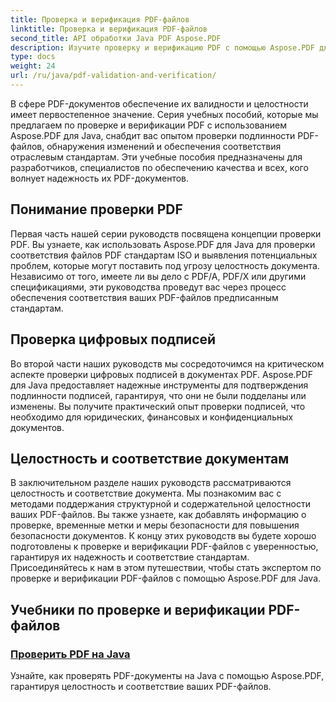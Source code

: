 ```yaml
---
title: Проверка и верификация PDF-файлов
linktitle: Проверка и верификация PDF-файлов
second_title: API обработки Java PDF Aspose.PDF
description: Изучите проверку и верификацию PDF с помощью Aspose.PDF для Java. Обеспечьте целостность и соответствие документам в наших всеобъемлющих руководствах.
type: docs
weight: 24
url: /ru/java/pdf-validation-and-verification/
---
```


В сфере PDF-документов обеспечение их валидности и целостности имеет первостепенное значение. Серия учебных пособий, которые мы предлагаем по проверке и верификации PDF с использованием Aspose.PDF для Java, снабдит вас опытом проверки подлинности PDF-файлов, обнаружения изменений и обеспечения соответствия отраслевым стандартам. Эти учебные пособия предназначены для разработчиков, специалистов по обеспечению качества и всех, кого волнует надежность их PDF-документов.

## Понимание проверки PDF

Первая часть нашей серии руководств посвящена концепции проверки PDF. Вы узнаете, как использовать Aspose.PDF для Java для проверки соответствия файлов PDF стандартам ISO и выявления потенциальных проблем, которые могут поставить под угрозу целостность документа. Независимо от того, имеете ли вы дело с PDF/A, PDF/X или другими спецификациями, эти руководства проведут вас через процесс обеспечения соответствия ваших PDF-файлов предписанным стандартам.

## Проверка цифровых подписей

Во второй части наших руководств мы сосредоточимся на критическом аспекте проверки цифровых подписей в документах PDF. Aspose.PDF для Java предоставляет надежные инструменты для подтверждения подлинности подписей, гарантируя, что они не были подделаны или изменены. Вы получите практический опыт проверки подписей, что необходимо для юридических, финансовых и конфиденциальных документов.

## Целостность и соответствие документам

В заключительном разделе наших руководств рассматриваются целостность и соответствие документа. Мы познакомим вас с методами поддержания структурной и содержательной целостности ваших PDF-файлов. Вы также узнаете, как добавлять информацию о проверке, временные метки и меры безопасности для повышения безопасности документов. К концу этих руководств вы будете хорошо подготовлены к проверке и верификации PDF-файлов с уверенностью, гарантируя их надежность и соответствие стандартам. Присоединяйтесь к нам в этом путешествии, чтобы стать экспертом по проверке и верификации PDF-файлов с помощью Aspose.PDF для Java.

## Учебники по проверке и верификации PDF-файлов
### [Проверить PDF на Java](./validate-pdf-in-java/)
Узнайте, как проверять PDF-документы на Java с помощью Aspose.PDF, гарантируя целостность и соответствие ваших PDF-файлов.